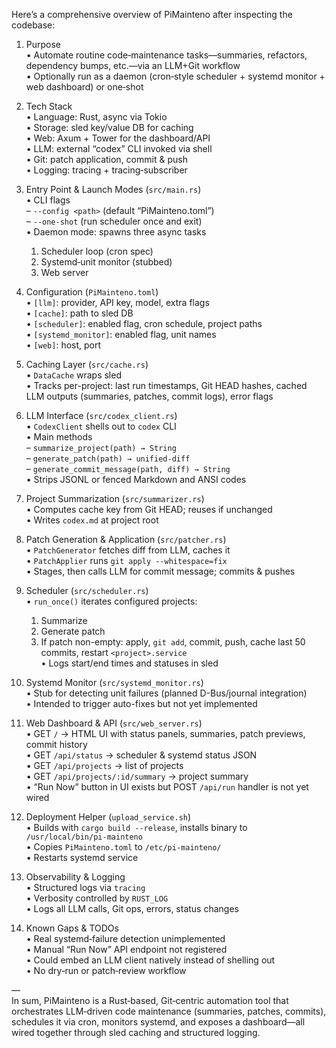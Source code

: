 Here’s a comprehensive overview of PiMainteno after inspecting the codebase:

1. Purpose  
   • Automate routine code‐maintenance tasks—summaries, refactors, dependency bumps, etc.—via an LLM+Git workflow  
   • Optionally run as a daemon (cron‐style scheduler + systemd monitor + web dashboard) or one‐shot  

2. Tech Stack  
   • Language: Rust, async via Tokio  
   • Storage: sled key/value DB for caching  
   • Web: Axum + Tower for the dashboard/API  
   • LLM: external “codex” CLI invoked via shell  
   • Git: patch application, commit & push  
   • Logging: tracing + tracing‐subscriber  

3. Entry Point & Launch Modes (`src/main.rs`)  
   • CLI flags  
     – `--config <path>` (default “PiMainteno.toml”)  
     – `--one-shot` (run scheduler once and exit)  
   • Daemon mode: spawns three async tasks  
     1. Scheduler loop (cron spec)  
     2. Systemd‐unit monitor (stubbed)  
     3. Web server  

4. Configuration (`PiMainteno.toml`)  
   • `[llm]`: provider, API key, model, extra flags  
   • `[cache]`: path to sled DB  
   • `[scheduler]`: enabled flag, cron schedule, project paths  
   • `[systemd_monitor]`: enabled flag, unit names  
   • `[web]`: host, port  

5. Caching Layer (`src/cache.rs`)  
   • `DataCache` wraps sled  
   • Tracks per-project: last run timestamps, Git HEAD hashes, cached LLM outputs (summaries, patches, commit logs), error flags  

6. LLM Interface (`src/codex_client.rs`)  
   • `CodexClient` shells out to `codex` CLI  
   • Main methods  
     – `summarize_project(path) → String`  
     – `generate_patch(path) → unified‐diff`  
     – `generate_commit_message(path, diff) → String`  
   • Strips JSONL or fenced Markdown and ANSI codes  

7. Project Summarization (`src/summarizer.rs`)  
   • Computes cache key from Git HEAD; reuses if unchanged  
   • Writes `codex.md` at project root  

8. Patch Generation & Application (`src/patcher.rs`)  
   • `PatchGenerator` fetches diff from LLM, caches it  
   • `PatchApplier` runs `git apply --whitespace=fix`  
   • Stages, then calls LLM for commit message; commits & pushes  

9. Scheduler (`src/scheduler.rs`)  
   • `run_once()` iterates configured projects:  
     1. Summarize  
     2. Generate patch  
     3. If patch non-empty: apply, `git add`, commit, push, cache last 50 commits, restart `<project>.service`  
   • Logs start/end times and statuses in sled  

10. Systemd Monitor (`src/systemd_monitor.rs`)  
   • Stub for detecting unit failures (planned D-Bus/journal integration)  
   • Intended to trigger auto-fixes but not yet implemented  

11. Web Dashboard & API (`src/web_server.rs`)  
   • GET `/` → HTML UI with status panels, summaries, patch previews, commit history  
   • GET `/api/status` → scheduler & systemd status JSON  
   • GET `/api/projects` → list of projects  
   • GET `/api/projects/:id/summary` → project summary  
   • “Run Now” button in UI exists but POST `/api/run` handler is not yet wired  

12. Deployment Helper (`upload_service.sh`)  
   • Builds with `cargo build --release`, installs binary to `/usr/local/bin/pi-mainteno`  
   • Copies `PiMainteno.toml` to `/etc/pi-mainteno/`  
   • Restarts systemd service  

13. Observability & Logging  
   • Structured logs via `tracing`  
   • Verbosity controlled by `RUST_LOG`  
   • Logs all LLM calls, Git ops, errors, status changes  

14. Known Gaps & TODOs  
   • Real systemd‐failure detection unimplemented  
   • Manual “Run Now” API endpoint not registered  
   • Could embed an LLM client natively instead of shelling out  
   • No dry‐run or patch‐review workflow  

—  
In sum, PiMainteno is a Rust‐based, Git‐centric automation tool that orchestrates LLM‐driven code maintenance (summaries, patches, commits), schedules it via cron, monitors systemd, and exposes a dashboard—all wired together through sled caching and structured logging.